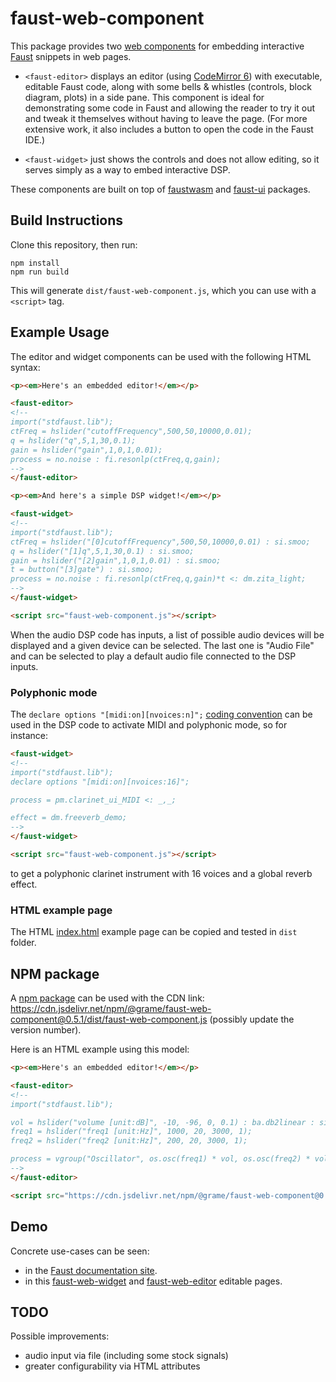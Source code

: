 # faust-web-component

This package provides two [web components](https://developer.mozilla.org/en-US/docs/Web/API/Web_components) for embedding interactive [Faust](https://faust.grame.fr) snippets in web pages.

- `<faust-editor>` displays an editor (using [CodeMirror 6](https://codemirror.net/)) with executable, editable Faust code, along with some bells & whistles (controls, block diagram, plots) in a side pane.
This component is ideal for demonstrating some code in Faust and allowing the reader to try it out and tweak it themselves without having to leave the page. (For more extensive work, it also includes a button to open the code in the Faust IDE.)

- `<faust-widget>` just shows the controls and does not allow editing, so it serves simply as a way to embed interactive DSP.

These components are built on top of [faustwasm](https://github.com/grame-cncm/faustwasm) and [faust-ui](https://github.com/Fr0stbyteR/faust-ui) packages.

## Build Instructions

Clone this repository, then run:

```shell
npm install
npm run build
```

This will generate `dist/faust-web-component.js`, which you can use with a `<script>` tag.

## Example Usage

The editor and widget components can be used with the following HTML syntax:

```html
<p><em>Here's an embedded editor!</em></p>

<faust-editor>
<!--
import("stdfaust.lib");
ctFreq = hslider("cutoffFrequency",500,50,10000,0.01);
q = hslider("q",5,1,30,0.1);
gain = hslider("gain",1,0,1,0.01);
process = no.noise : fi.resonlp(ctFreq,q,gain);
-->
</faust-editor>

<p><em>And here's a simple DSP widget!</em></p>

<faust-widget>
<!--
import("stdfaust.lib");
ctFreq = hslider("[0]cutoffFrequency",500,50,10000,0.01) : si.smoo;
q = hslider("[1]q",5,1,30,0.1) : si.smoo;
gain = hslider("[2]gain",1,0,1,0.01) : si.smoo;
t = button("[3]gate") : si.smoo;
process = no.noise : fi.resonlp(ctFreq,q,gain)*t <: dm.zita_light;
-->
</faust-widget>

<script src="faust-web-component.js"></script>
```

When the audio DSP code has inputs, a list of possible audio devices will be displayed and a given device can be selected. The last one is "Audio File" and can be selected to play a default audio file connected to the DSP inputs.

### Polyphonic mode

The `declare options "[midi:on][nvoices:n]";` [coding convention](https://faustdoc.grame.fr/manual/midi/#configuring-and-activating-polyphony) can be used in the DSP code to activate MIDI and polyphonic mode, so for instance:

```html
<faust-widget>
<!--
import("stdfaust.lib");
declare options "[midi:on][nvoices:16]";

process = pm.clarinet_ui_MIDI <: _,_;

effect = dm.freeverb_demo;
-->
</faust-widget>

<script src="faust-web-component.js"></script>
```

to get a polyphonic clarinet instrument with 16 voices and a global reverb effect.

### HTML example page

The HTML [index.html](./index.html) example page can be copied and tested in `dist` folder.

## NPM package 

 A [npm package](https://www.npmjs.com/package/@grame/faust-web-component) can be used with the CDN link: https://cdn.jsdelivr.net/npm/@grame/faust-web-component@0.5.1/dist/faust-web-component.js (possibly update the version number).
 
 Here is an HTML example using this model:
 
```html
<p><em>Here's an embedded editor!</em></p>

<faust-editor>
<!--
import("stdfaust.lib");

vol = hslider("volume [unit:dB]", -10, -96, 0, 0.1) : ba.db2linear : si.smoo;
freq1 = hslider("freq1 [unit:Hz]", 1000, 20, 3000, 1);
freq2 = hslider("freq2 [unit:Hz]", 200, 20, 3000, 1);

process = vgroup("Oscillator", os.osc(freq1) * vol, os.osc(freq2) * vol);
-->
</faust-editor>

<script src="https://cdn.jsdelivr.net/npm/@grame/faust-web-component@0.5.1/dist/faust-web-component.js"></script>
```

## Demo

Concrete use-cases can be seen: 

- in the [Faust documentation site](https://faustdoc.grame.fr).
- in this [faust-web-widget](https://codepen.io/St-phane-Letz/pen/LYMWybP) and [faust-web-editor](https://codepen.io/St-phane-Letz/pen/YzdZZoK) editable pages.

## TODO

Possible improvements:

- audio input via file (including some stock signals)
- greater configurability via HTML attributes
